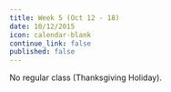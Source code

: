 ```yaml
---
title: Week 5 (Oct 12 - 18)
date: 10/12/2015
icon: calendar-blank
continue_link: false
published: false
---
```


No regular class (Thanksgiving Holiday).
